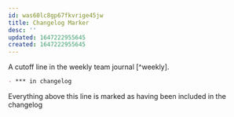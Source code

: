 ```yaml
---
id: was60lc8gp67fkvrige45jw
title: Changelog Marker
desc: ''
updated: 1647222955645
created: 1647222955645
---
```


A cutoff line in the weekly team journal [^weekly]. 

```md
- *** in changelog
```

Everything above this line is marked as having been included in the changelog
